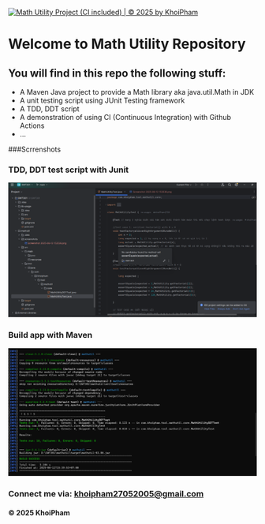 [![Math Utility Project (CI included) | © 2025 by KhoiPham](https://github.com/khoiPham2705/SWT301/actions/workflows/ci-script.yml/badge.svg)](https://github.com/khoiPham2705/SWT301/actions/workflows/ci-script.yml)

# Welcome to Math Utility Repository



## You will find in this repo the following stuff:

* A Maven Java project to provide a Math library aka java.util.Math in JDK
* A unit testing script using JUnit Testing framework
* A TDD, DDT script
* A demonstration of using CI (Continuous Integration) with Github Actions
* ...

###Scrrenshots

### TDD, DDT test script with Junit
![TDD DDT test script](https://github.com/khoiPham2705/SWT301/blob/main/mathutil/screenshots/Screenshot%202025-06-12%20153742.png?raw=true)

### Build app with Maven
![Maven Builder](https://github.com/khoiPham2705/SWT301/blob/main/mathutil/screenshots/Screenshot%202025-06-12%20154006.png?raw=true)



### Connect me via: khoipham27052005@gmail.com

#### &#169; 2025 KhoiPham